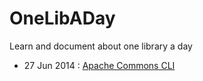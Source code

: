 OneLibADay
==========
Learn and document about one library a day

* 27 Jun 2014 : [Apache Commons CLI](https://github.com/dotslash/OneLibADay/blob/master/apache-commons-cli.md)
